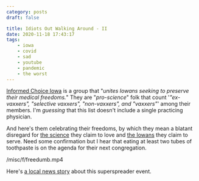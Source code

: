 ```yaml
---
category: posts
draft: false

title: Idiots Out Walking Around - II
date: 2020-11-18 17:43:17
tags:
    - iowa
    - covid
    - sad
    - youtube
    - pandemic
    - the worst
---
```


[Informed Choice Iowa](http://informedchoiceiowa.com/) is a group that "_unites Iowans seeking to preserve their medical freedoms._" They are "_pro-science_" folk that count '_"ex-vaxxers", "selective vaxxers", "non-vaxxers", and "vaxxers"_' among their members. I'm _guessing_ that this list doesn't include a single practicing physician.

And here's them celebrating their freedoms, by which they mean a blatant disregard for [the science](https://www.nytimes.com/interactive/2020/10/30/science/wear-mask-covid-particles-ul.html) they claim to love and [the Iowans](https://www.thegazette.com/subject/news/health/iowa-coronavirus-cases-covid-19-hospitlizations-patient-numbers-increase-20201023) they claim to serve. Need some confirmation but I hear that eating at least two tubes of toothpaste is on the agenda for their next congregation.

/misc/f/freedumb.mp4

Here's [a local news story](https://www.youtube.com/watch?v=4cJhcIuPXTU) about this superspreader event.
